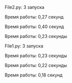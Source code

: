 File2.py: 3 запуска

Время работы: 0,27 секунд

Время работы: 0,40 секунд

Время работы: 0,23 секунды

File1.py: 3 запуска

Время работы: 0,23 секунды

Время работы: 0,22 секунды

Время работы: 0,18 секунд
